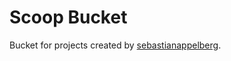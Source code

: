 # Scoop Bucket

Bucket for projects created by [sebastianappelberg](https://github.com/sebastianappelberg).

